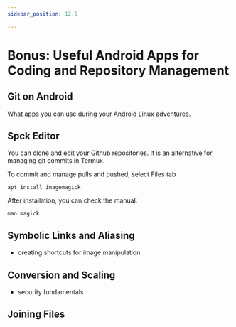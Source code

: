 ```yaml
---
sidebar_position: 12.5

---
```


# Bonus: Useful Android Apps for Coding and Repository Management
## Git on Android

What apps you can use during your Android Linux adventures. 

## Spck Editor


You can clone and edit your Github repositories. It is an alternative for managing git commits in Termux.

To commit and manage pulls and pushed, select Files tab 


```
apt install imagemagick
```
After installation, you can check the manual:

```
man magick
```

## Symbolic Links and Aliasing
- creating shortcuts for image manipulation

## Conversion and Scaling

- security fundamentals

## Joining Files
